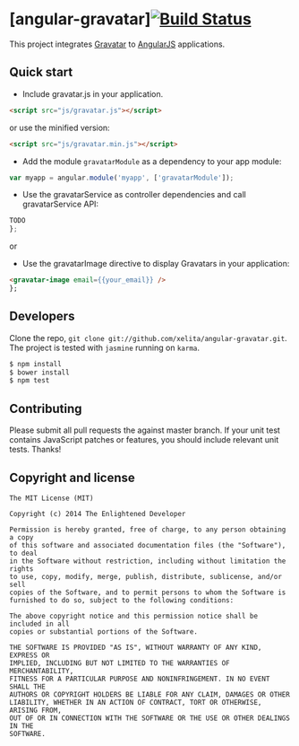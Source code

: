 # [angular-gravatar][![Build Status](https://travis-ci.org/xelita/angular-gravatar.png?branch=master)](https://travis-ci.org/xelita/angular-gravatar)

This project integrates [Gravatar](http://en.gravatar.com) to [AngularJS](https://angularjs.org) applications.

## Quick start

+ Include gravatar.js in your application.

```html
<script src="js/gravatar.js"></script>
```

or use the minified version:

```html
<script src="js/gravatar.min.js"></script>
```

+ Add the module `gravatarModule` as a dependency to your app module:

```javascript
var myapp = angular.module('myapp', ['gravatarModule']);
```

+ Use the gravatarService as controller dependencies and call gravatarService API:

```javascript
TODO
};
```

or

+ Use the gravatarImage directive to display Gravatars in your application:

```html
<gravatar-image email={{your_email}} />
};
```

## Developers

Clone the repo, `git clone git://github.com/xelita/angular-gravatar.git`.
The project is tested with `jasmine` running on `karma`.

>
``` bash
$ npm install
$ bower install
$ npm test
```

## Contributing

Please submit all pull requests the against master branch. If your unit test contains JavaScript patches or features, you should include relevant unit tests. Thanks!

## Copyright and license

    The MIT License (MIT)

    Copyright (c) 2014 The Enlightened Developer

    Permission is hereby granted, free of charge, to any person obtaining a copy
    of this software and associated documentation files (the "Software"), to deal
    in the Software without restriction, including without limitation the rights
    to use, copy, modify, merge, publish, distribute, sublicense, and/or sell
    copies of the Software, and to permit persons to whom the Software is
    furnished to do so, subject to the following conditions:

    The above copyright notice and this permission notice shall be included in all
    copies or substantial portions of the Software.

    THE SOFTWARE IS PROVIDED "AS IS", WITHOUT WARRANTY OF ANY KIND, EXPRESS OR
    IMPLIED, INCLUDING BUT NOT LIMITED TO THE WARRANTIES OF MERCHANTABILITY,
    FITNESS FOR A PARTICULAR PURPOSE AND NONINFRINGEMENT. IN NO EVENT SHALL THE
    AUTHORS OR COPYRIGHT HOLDERS BE LIABLE FOR ANY CLAIM, DAMAGES OR OTHER
    LIABILITY, WHETHER IN AN ACTION OF CONTRACT, TORT OR OTHERWISE, ARISING FROM,
    OUT OF OR IN CONNECTION WITH THE SOFTWARE OR THE USE OR OTHER DEALINGS IN THE
    SOFTWARE.
